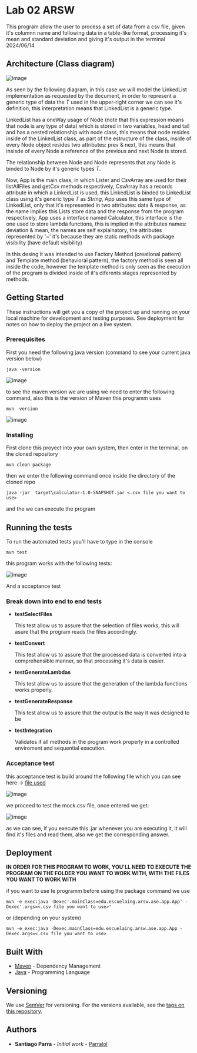 # Lab 02 ARSW

This program allow the user to process a set of data from a csv file, given it's columnn name and following data in a table-like format, processing it's mean and standard deviation and giving it's output in the terminal
2024/06/14

## Architecture (Class diagram)

![image](https://github.com/Parralol/Lab02ARSW/assets/110953563/b3c10b10-cfb9-4dab-9fc8-3918e53e4e41)

As seen by the following diagram, in this case we will model the LinkedList implementation as requested by the document, in order to represent a generic type of data the _T_ used in the upper-right corner we can see it's definition, this interpretation means that LinkedList is a generic type.

LinkedList has a oneWay usage of Node<T> (note that this expression means that node is any type of data) which is stored in two variables, head and tail and has a nested relationship with node class, this means that node resides inside of the LinkedList class, as part of the estructure of the class, inside of every Node object resides two attributes: prev & next, this means that insisde of every Node a reference of the previous and next Node is stored.

The relationship between Node<T> and Node represents that any Node<T> is binded to Node by it's generic types _T_.

Now, App is the main class, in which Lister and CsvArray are used for their listAllFiles and getCsv methods respectively, CsvArray has a records attribute in which a LinkedList<String> is used, this LinkedList is binded to LinkedList class using it's generic type _T_ as _String_, App uses this same type of LinkedList, only that it's represented in two attributes: data & response, as the name implies this Lists store data and the response from the program respectively, App uses a interface named Calculator, this interface is the one used to store lambda functions, this is implied in the attributes names: deviation & mean, the names are self explainatory, the attributes represented by '~' it's because they are static methods with package visibility (have default visibility)

In this desing it was intended to use Factory Method (creational pattern) and Template method (behavioral pattern), the factory method is seen all inside the code, however the template method is only seen as the execution of the program is divided inside of it's diferents stages represented by methods.

## Getting Started

These instructions will get you a copy of the project up and running on your local machine for development and testing purposes. See deployment for notes on how to deploy the project on a live system.

### Prerequisites

First you need the following java version (command to see your current java version below)

```
java -version
```

![image](https://github.com/Parralol/Taller1ARSW/assets/110953563/6088e13f-2c49-4e5f-9eb3-c09642af5d65)

to see the maven version we are using we need to enter the following command, also this is the version of Maven this programm uses

```
mvn -version
```

![image](https://github.com/Parralol/Taller1ARSW/assets/110953563/0c2f20e7-a955-4aa5-bb92-a073488ba7e1)

### Installing

First clone this proyect into your own system, then enter in the terminal, on the cloned repository

```
mvn clean package
```

then we enter the following command once inside the directory of the cloned repo

```
java -jar  target\calculator-1.0-SNAPSHOT.jar <.csv file you want to use>
```
and the we can execute the program


## Running the tests

To run the automated tests you'll have to type in the console 
```
mvn test
```
this program works with the following tests:

![image](https://github.com/Parralol/Lab02ARSW/assets/110953563/fe8a0e8e-00bc-4269-8c0a-98483b6b4523)


And a acceptance test

### Break down into end to end tests

* **testSelectFiles**

    This test allow us to assure that the selection of files  works, this will asure that the program reads the files accordingly. 

* **testConvert**
  
    This test allow us to assure that the processed data is converted into a comprehensible manner, so that processing it's data is easier.

* **testGenerateLambdas**
  
     This test allow us to assure that the generation of the lambda functions works properly.

* **testGenerateResponse**

  This test allow us to assure that the output is the way it was designed to be

* **testIntegration**

  Validates if all methods in the program work properly in a controlled enviroment and sequential execution.


### Acceptance test

this acceptance test is build around the following file which you can see here -> [file used](https://github.com/Parralol/Lab02ARSW/blob/main/resources/mock.csv)


![image](https://github.com/Parralol/Lab02ARSW/assets/110953563/18bd4de0-b6da-4d1f-8274-96074ffa484d)


we proceed to test the mock.csv file, once entered we get:

![image](https://github.com/Parralol/Lab02ARSW/assets/110953563/3de9d8ee-6e32-4f89-bbd1-4e253ce68109)


as we can see, if you execute this .jar whenever you are executing it, it will find it's files and read them, also we get the corresponding answer.

## Deployment

**IN ORDER FOR THIS PROGRAM TO WORK, YOU'LL NEED TO EXECUTE THE PROGRAM ON THE FOLDER YOU WANT TO WORK WITH, WITH THE FILES YOU WANT TO WORK WITH**

if you want to use te programm before using the package command we use

```
mvn -e exec:java -Dexec'.mainClass=edu.escuelaing.arsw.ase.app.App' -Dexec'.args=<.csv file you want to use>'
```
or (depending on your system)

```
mvn -e exec:java -Dexec.mainClass=edu.escuelaing.arsw.ase.app.App -Dexec.args=<.csv file you want to use>
```

## Built With

* [Maven](https://maven.apache.org/) - Dependency Management
* [Java](https://www.oracle.com/java/technologies/) - Programming Language

## Versioning

We use [SemVer](http://semver.org/) for versioning. For the versions available, see the [tags on this repository](https://github.com/your/project/tags). 

## Authors

* **Santiago Parra** - *Initial work* - [Parralol](https://github.com/Parralol)



